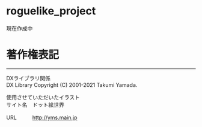 # roguelike_project

現在作成中

# 著作権表記
---
DXライブラリ関係  
DX Library Copyright (C) 2001-2021 Takumi Yamada.  

使用させていただいたイラスト  
サイト名　ドット絵世界

URL　　　http://yms.main.jp
